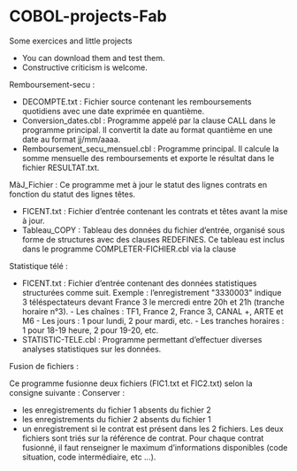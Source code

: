 # COBOL-projects-Fab
Some exercices and little projects

* You can download them and test them.
* Constructive criticism is welcome.

Remboursement-secu :
  - DECOMPTE.txt : Fichier source contenant les remboursements quotidiens avec une date exprimée en quantième.
  - Conversion_dates.cbl : Programme appelé par la clause CALL dans le programme principal. Il convertit la date au format quantième en une date au format jj/mm/aaaa.
  - Remboursement_secu_mensuel.cbl : Programme principal. Il calcule la somme mensuelle des remboursements et exporte le résultat dans le fichier RESULTAT.txt.

MàJ_Fichier : 
Ce programme met à jour le statut des lignes contrats en fonction du statut des lignes têtes.
 - FICENT.txt : Fichier d’entrée contenant les contrats et têtes avant la mise à jour.
 - Tableau_COPY : Tableau des données du fichier d’entrée, organisé sous forme de structures avec des clauses REDEFINES. Ce tableau est inclus dans le programme COMPLETER-FICHIER.cbl via la clause

Statistique télé :
 - FICENT.txt : Fichier d’entrée contenant des données statistiques structurées comme suit. Exemple : l’enregistrement "3330003" indique 3 téléspectateurs devant France 3 le mercredi entre 20h et 21h (tranche horaire n°3).
                 - Les chaînes	: TF1, France 2, France 3, CANAL +, ARTE et M6 
                 - Les jours	: 1 pour lundi, 2 pour mardi, etc. 
                 - Les tranches horaires	: 1 pour 18-19 heure, 2 pour 19-20, etc.
 - STATISTIC-TELE.cbl : Programme permettant d’effectuer diverses analyses statistiques sur les données.
   

Fusion de fichiers :

Ce programme fusionne deux fichiers (FIC1.txt et FIC2.txt) selon la consigne suivante :
Conserver :
 - les enregistrements du fichier 1 absents du fichier 2
 - les enregistrements du fichier 2 absents du fichier 1
 - un enregistrement si le contrat est présent dans les 2 fichiers.
Les deux fichiers sont triés sur la référence de contrat.
Pour chaque contrat fusionné, il faut renseigner le maximum d’informations disponibles (code situation, code intermédiaire, etc ...).

 
